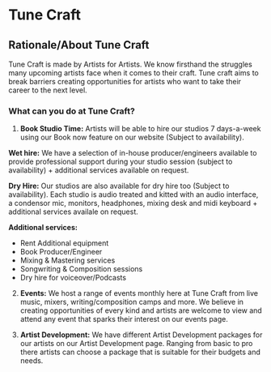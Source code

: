 # Tune Craft

## Rationale/About Tune Craft

Tune Craft is made by Artists for Artists. We know firsthand the struggles many upcoming artists face when it comes to their craft. Tune craft aims to break barriers creating opportunities for artists who want to take their career to the next level.

### What can you do at Tune Craft?

1. **Book Studio Time:** Artists will be able to hire our studios 7 days-a-week using our Book now feature on our website (Subject to availability). 

**Wet hire:** We have a selection of in-house producer/engineers available to provide professional support during your studio session (subject to availability) + additional services available on request. 
  
**Dry Hire:** Our studios are also available for dry hire too (Subject to availability). Each studio is audio treated and kitted with an audio interface, a condensor mic, monitors, headphones, mixing desk and midi keyboard + additional services availale on request.  
   
**Additional services:**
- Rent Additional equipment
- Book Producer/Engineer
- Mixing & Mastering services
- Songwriting & Composition sessions
- Dry hire for voiceover/Podcasts

2. **Events:** We host a range of events monthly here at Tune Craft from live music, mixers, writing/composition camps and more. We believe in creating opportunities of every kind and artists are welcome to view and attend any event that sparks their interest on our events page.


3. **Artist Development:** We have different Artist Development packages for our artists on our Artist Development page. Ranging from basic to pro there artists can choose a package that is suitable for their budgets and needs.